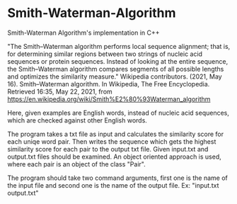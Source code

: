 # Smith-Waterman-Algorithm
Smith-Waterman Algorithm's implementation in C++

"The Smith–Waterman algorithm performs local sequence alignment; that is, for determining similar regions between two strings of nucleic acid sequences or protein sequences. Instead of looking at the entire sequence, the Smith–Waterman algorithm compares segments of all possible lengths and optimizes the similarity measure."
Wikipedia contributors. (2021, May 16). Smith–Waterman algorithm. In Wikipedia, The Free Encyclopedia. Retrieved 16:35, May 22, 2021, from https://en.wikipedia.org/wiki/Smith%E2%80%93Waterman_algorithm

Here, given examples are English words, instead of nucleic acid sequences, which are checked against other English words.

The program takes a txt file as input and calculates the similarity score for each uniqe word pair. Then writes the sequence which gets the highest similarity score for each pair to the output txt file. Given input.txt and output.txt files should be examined. An object oriented approach is used, where each pair is an object of the class "Pair".

The program should take two command arguments, first one is the name of the input file and second one is the name of the output file. Ex: "input.txt output.txt"
